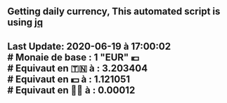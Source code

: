 ## Getting daily currency, This automated script is using [jq](https://stedolan.github.io/jq/)
## Last Update:  2020-06-19 à 17:00:02 </br># Monaie de base : 1 "EUR" 💶 </br> # Equivaut en 🇹🇳 à :  3.203404 </br> # Equivaut en 💵 à : 1.121051</br> # Equivaut en 🐱‍💻 à :  0.00012

